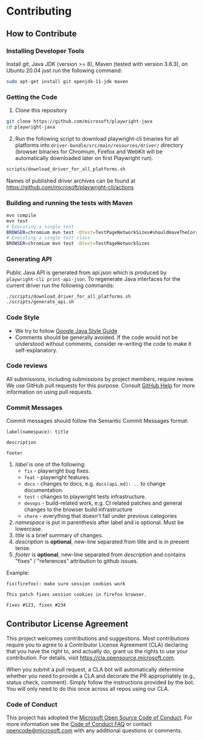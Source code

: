 # Contributing

## How to Contribute

### Installing Developer Tools

Install git, Java JDK (version >= 8), Maven (tested with version 3.6.3), on Ubuntu 20.04
just run the following command:

```sh
sudo apt-get install git openjdk-11-jdk maven
```

### Getting the Code

1. Clone this repository

```bash
git clone https://github.com/microsoft/playwright-java
cd playwright-java
```

2. Run the following script to download playwright-cli binaries for all platforms into `driver-bundle/src/main/resources/driver/` directory (browser binaries for Chromium, Firefox and WebKit will be automatically downloaded later on first Playwright run).

```bash
scripts/download_driver_for_all_platforms.sh
```

Names of published driver archives can be found at https://github.com/microsoft/playwright-cli/actions

### Building and running the tests with Maven

```bash
mvn compile
mvn test
# Executing a single test
BROWSER=chromium mvn test -Dtest=TestPageNetworkSizes#shouldHaveTheCorrectResponseBodySize
# Executing a single test class
BROWSER=chromium mvn test -Dtest=TestPageNetworkSizes
```

### Generating API

Public Java API is generated from api.json which is produced by `playwright-cli print-api-json`. To regenerate
Java interfaces for the current driver run the following commands:

```bash
./scripts/download_driver_for_all_platforms.sh
./scripts/generate_api.sh
```

### Code Style

- We try to follow [Google Java Style Guide](https://google.github.io/styleguide/javaguide.html)
- Comments should be generally avoided. If the code would not be understood without comments, consider re-writing the code to make it self-explanatory.

### Code reviews

All submissions, including submissions by project members, require review. We
use GitHub pull requests for this purpose. Consult
[GitHub Help](https://help.github.com/articles/about-pull-requests/) for more
information on using pull requests.

### Commit Messages

Commit messages should follow the Semantic Commit Messages format:

```
label(namespace): title

description

footer
```

1. *label* is one of the following:
    - `fix` - playwright bug fixes.
    - `feat` - playwright features.
    - `docs` - changes to docs, e.g. `docs(api.md): ..` to change documentation.
    - `test` - changes to playwright tests infrastructure.
    - `devops` - build-related work, e.g. CI related patches and general changes to the browser build infrastructure
    - `chore` - everything that doesn't fall under previous categories
2. *namespace* is put in parenthesis after label and is optional. Must be lowercase.
3. *title* is a brief summary of changes.
4. *description* is **optional**, new-line separated from title and is in present tense.
5. *footer* is **optional**, new-line separated from *description* and contains "fixes" / "references" attribution to github issues.

Example:

```
fix(firefox): make sure session cookies work

This patch fixes session cookies in firefox browser.

Fixes #123, fixes #234
```

## Contributor License Agreement

This project welcomes contributions and suggestions.  Most contributions require you to agree to a
Contributor License Agreement (CLA) declaring that you have the right to, and actually do, grant us
the rights to use your contribution. For details, visit https://cla.opensource.microsoft.com.

When you submit a pull request, a CLA bot will automatically determine whether you need to provide
a CLA and decorate the PR appropriately (e.g., status check, comment). Simply follow the instructions
provided by the bot. You will only need to do this once across all repos using our CLA.

### Code of Conduct

This project has adopted the [Microsoft Open Source Code of Conduct](https://opensource.microsoft.com/codeofconduct/).
For more information see the [Code of Conduct FAQ](https://opensource.microsoft.com/codeofconduct/faq/) or
contact [opencode@microsoft.com](mailto:opencode@microsoft.com) with any additional questions or comments.
